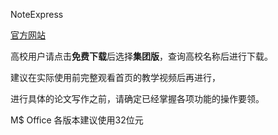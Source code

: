 NoteExpress

[官方网站](http://www.inoteexpress.com/aegean/)

高校用户请点击**免费下载**后选择**集团版**，查询高校名称后进行下载。

建议在实际使用前完整观看首页的教学视频后再进行，

进行具体的论文写作之前，请确定已经掌握各项功能的操作要领。

 M$ Office 各版本建议使用32位元
